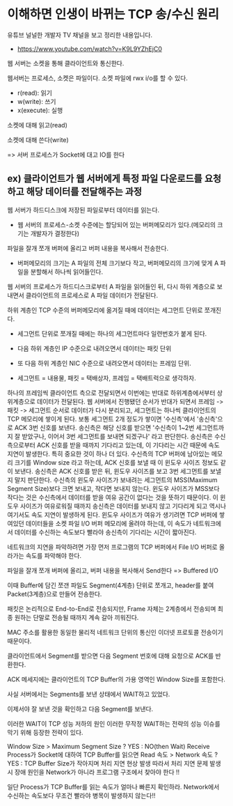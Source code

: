 # 이해하면 인생이 바뀌는 TCP 송/수신 원리

유튜브 널널한 개발자 TV 채널을 보고 정리한 내용입니다.

* https://www.youtube.com/watch?v=K9L9YZhEjC0

웹 서버는 소켓을 통해 클라이언트와 통신한다.

웹서버는 프로세스, 소켓은 파일이다. 소켓 파일에 rwx i/o를 할 수 있다.

* r(read): 읽기
* w(write): 쓰기
* x(execute): 실행

소켓에 대해 읽고(read) 

소켓에 대해 쓴다(write) 

=> 서버 프로세스가 Socket에 대고 IO를 한다

## ex) 클라이언트가 웹 서버에게 특정 파일 다운로드를 요청하고 해당 데이터를 전달해주는 과정

웹 서버가 하드디스크에 저장된 파일로부터 데이터를 읽는다.

* 웹 서버의 프로세스-소켓 수준에는 할당되어 있는 버퍼메모리가 있다.(메모리의 크기는 개발자가 결정한다)

파일을 잘개 쪼개 버퍼에 올리고 버퍼 내용을 복사해서 전송한다.

* 버퍼메모리의 크기는 A 파일의 전체 크기보다 작고, 버퍼메모리의 크기에 맞게 A 파일을 분할해서 하나씩 읽어들인다.

웹 서버의 프로세스가 하드디스크로부터 A 파일을 읽어들인 뒤, 다시 하위 계층으로 보내면서 클라이언트의 프로세스로 A 파일 데이터가 전달된다.

하위 계층인 TCP 수준의 버퍼메모리에 옮겨질 때에 데이터는 세그먼트 단위로 쪼개진다. 

* 세그먼트 단위로 쪼개질 때에는 하나의 세그먼트마다 일련번호가 붙게 된다.

* 다음 하위 계층인 IP 수준으로 내려오면서 데이터는 패킷 단위
* 또 다음 하위 계층인 NIC 수준으로 내려오면서 데이터는 프레임 단위.

* 세그먼트 = 내용물, 패킷 = 택배상자, 프레임 = 택배트럭으로 생각하자.



하나의 프레임씩 클라이언트 측으로 전달되면서 이번에는 반대로 하위계층에서부터 상위계층으로 데이터가 전달된다.
웹 서버에서 진행됐던 순서가 반대가 되면서 프레임 -> 패킷 -> 세그먼트 순서로 데이터가 다시 분리되고, 세그먼트는 하나씩 클라이언트의 TCP 메모리에 쌓이게 된다.
보통 세그먼트 2개 정도가 쌓이면 '수신측'에서 '송신측'으로 ACK 3번 신호를 보낸다. 송신측은 해당 신호를 받으면 '수신측이 1~2번 세그먼트까지 잘 받았구나, 이어서 3번 세그먼트를 보내면 되겠구나' 라고 판단한다.
송신측은 수신측으로부터 ACK 신호를 받을 때까지 기다리고 있는데, 이 기다리는 시간 때문에 속도 지연이 발생한다.
특히 중요한 것이 하나 더 있다.
수신측의 TCP 버퍼에 남아있는 메모리 크기를 Window size 라고 하는데, ACK 신호를 보낼 때 이 윈도우 사이즈 정보도 같이 보낸다.
송신측은 ACK 신호를 받은 뒤, 윈도우 사이즈를 보고 3번 세그먼트를 보낼지 말지 판단한다.
수신측의 윈도우 사이즈가 보내려는 세그먼트의 MSS(Maximum Segment Size)보다 크면 보내고, 작다면 보내지 않는다.
윈도우 사이즈가 MSS보다 작다는 것은 수신측에서 데이터를 받을 여유 공간이 없다는 것을 뜻하기 때문이다.
이 윈도우 사이즈가 여유로워질 때까지 송신측은 데이터를 보내지 않고 기다리게 되고 역시나 여기서도 속도 지연이 발생하게 된다.
윈도우 사이즈가 여유가 생기려면 TCP 버퍼에 쌓여있던 데이터들을 소켓 파일 I/O 버퍼 메모리에 올려야 하는데, 이 속도가 네트워크에서 데이터를 수신하는 속도보다 빨라야 송신측이 기다리는 시간이 짧아진다.

네트워크의 지연을 파악하려면 가장 먼저 프로그램의 TCP 버퍼에서 File I/O 버퍼로 올라가는 속도를 파악해야 한다.









파일을 잘개 쪼개 버퍼에 올리고, 버퍼 내용을 복사해서 Send한다 => Buffered I/O 

이때 Buffer에 담긴 쪼갠 파일도 Segment(4계층) 단위로 쪼개고, header를 붙여 Packet(3계층)으로 만들어 전송한다. 

패킷은 논리적으로 End-to-End로 전송되지만, Frame 자체는 2계층에서 전송되며 최종 원하는 단말로 전송될 때까지 계속 갈아 끼워진다.

 MAC 주소를 활용한 동일한 물리적 네트워크 단위의 통신인 이더넷 프로토콜 전송이기 때문이다. 

클라이언트에서 Segment를 받으면 다음 Segment 번호에 대해 요청으로 ACK를 반환한다. 

ACK 메세지에는 클라이언트의 TCP Buffer의 가용 영역인 Window Size를 포함한다. 

사실 서버에서는 Segments를 보낸 상태에서 WAIT하고 있었다. 

이제서야 잘 보낸 것을 확인하고 다음 Segment를 보낸다. 

이러한 WAIT이 TCP 성능 저하의 원인 이러한 무작정 WAIT하는 전략의 성능 이슈를 막기 위해 등장한 전략이 있다.

 Window Size > Maximum Segment Size ? YES : NO(then Wait) Receive Process가 Socket에 대하여 TCP Buffer를 읽으면  Read 속도 > Network 속도 ? YES : TCP Buffer Size가 작아지며 처리 지연 현상 발생 따라서 처리 지연 문제 발생시 장애 원인을 Network가 아니라 프로그램 구조에서 찾아야 한다 !!

일단 Process가 TCP Buffer를 읽는 속도가 얼마나 빠른지 확인하라. Network에서 수신하는 속도보다 무조건 빨라야 병목이 발생하지 않는다!!
